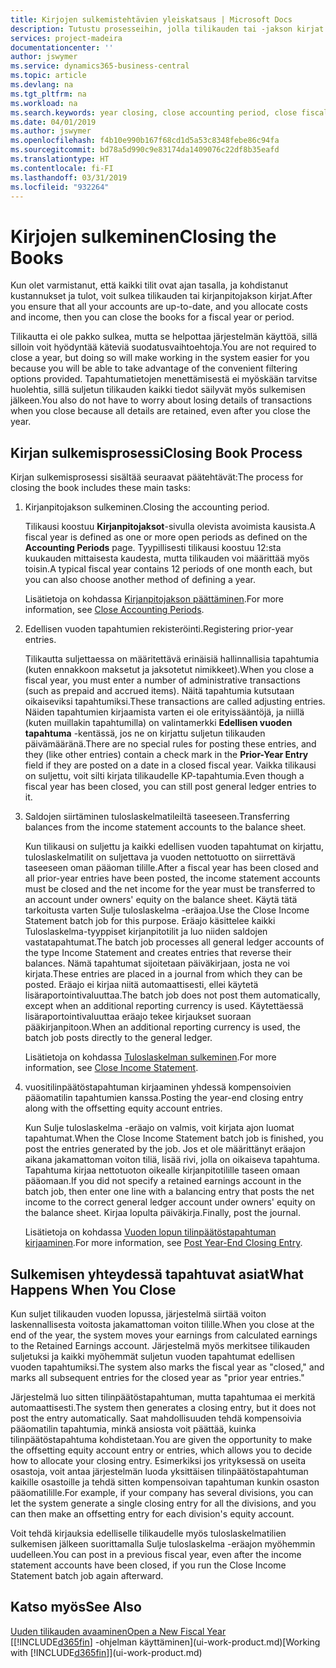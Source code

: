 ```yaml
---
title: Kirjojen sulkemistehtävien yleiskatsaus | Microsoft Docs
description: Tutustu prosesseihin, jolla tilikauden tai -jakson kirjat suljetaan, ja mitä tapahtuu, kun kirjat suljetaan vuoden lopussa.
services: project-madeira
documentationcenter: ''
author: jswymer
ms.service: dynamics365-business-central
ms.topic: article
ms.devlang: na
ms.tgt_pltfrm: na
ms.workload: na
ms.search.keywords: year closing, close accounting period, close fiscal year, bank account detailed trial balance
ms.date: 04/01/2019
ms.author: jswymer
ms.openlocfilehash: f4b10e990b167f68cd1d5a53c8348febe86c94fa
ms.sourcegitcommit: bd78a5d990c9e83174da1409076c22df8b35eafd
ms.translationtype: HT
ms.contentlocale: fi-FI
ms.lasthandoff: 03/31/2019
ms.locfileid: "932264"
---
```

# <a name="closing-the-books"></a><span data-ttu-id="18ec3-103">Kirjojen sulkeminen</span><span class="sxs-lookup"><span data-stu-id="18ec3-103">Closing the Books</span></span>
<span data-ttu-id="18ec3-104">Kun olet varmistanut, että kaikki tilit ovat ajan tasalla, ja kohdistanut kustannukset ja tulot, voit sulkea tilikauden tai kirjanpitojakson kirjat.</span><span class="sxs-lookup"><span data-stu-id="18ec3-104">After you ensure that all your accounts are up-to-date, and you allocate costs and income, then you can close the books for a fiscal year or period.</span></span>

<span data-ttu-id="18ec3-105">Tilikautta ei ole pakko sulkea, mutta se helpottaa järjestelmän käyttöä, sillä silloin voit hyödyntää käteviä suodatusvaihtoehtoja.</span><span class="sxs-lookup"><span data-stu-id="18ec3-105">You are not required to close a year, but doing so will make working in the system easier for you because you will be able to take advantage of the convenient filtering options provided.</span></span> <span data-ttu-id="18ec3-106">Tapahtumatietojen menettämisestä ei myöskään tarvitse huolehtia, sillä suljetun tilikauden kaikki tiedot säilyvät myös sulkemisen jälkeen.</span><span class="sxs-lookup"><span data-stu-id="18ec3-106">You also do not have to worry about losing details of transactions when you close because all details are retained, even after you close the year.</span></span>

## <a name="closing-book-process"></a><span data-ttu-id="18ec3-107">Kirjan sulkemisprosessi</span><span class="sxs-lookup"><span data-stu-id="18ec3-107">Closing Book Process</span></span>
<span data-ttu-id="18ec3-108">Kirjan sulkemisprosessi sisältää seuraavat päätehtävät:</span><span class="sxs-lookup"><span data-stu-id="18ec3-108">The process for closing the book includes these main tasks:</span></span>

1. <span data-ttu-id="18ec3-109">Kirjanpitojakson sulkeminen.</span><span class="sxs-lookup"><span data-stu-id="18ec3-109">Closing the accounting period.</span></span>

    <span data-ttu-id="18ec3-110">Tilikausi koostuu **Kirjanpitojaksot**-sivulla olevista avoimista kausista.</span><span class="sxs-lookup"><span data-stu-id="18ec3-110">A fiscal year is defined as one or more open periods as defined on the **Accounting Periods** page.</span></span> <span data-ttu-id="18ec3-111">Tyypillisesti tilikausi koostuu 12:sta kuukauden mittaisesta kaudesta, mutta tilikauden voi määrittää myös toisin.</span><span class="sxs-lookup"><span data-stu-id="18ec3-111">A typical fiscal year contains 12 periods of one month each, but you can also choose another method of defining a year.</span></span>

    <span data-ttu-id="18ec3-112">Lisätietoja on kohdassa [Kirjanpitojakson päättäminen](year-close-account-periods.md).</span><span class="sxs-lookup"><span data-stu-id="18ec3-112">For more information, see [Close Accounting Periods](year-close-account-periods.md).</span></span>
2. <span data-ttu-id="18ec3-113">Edellisen vuoden tapahtumien rekisteröinti.</span><span class="sxs-lookup"><span data-stu-id="18ec3-113">Registering prior-year entries.</span></span>

    <span data-ttu-id="18ec3-114">Tilikautta suljettaessa on määritettävä erinäisiä hallinnallisia tapahtumia (kuten ennakkoon maksetut ja jaksotetut nimikkeet).</span><span class="sxs-lookup"><span data-stu-id="18ec3-114">When you close a fiscal year, you must enter a number of administrative transactions (such as prepaid and accrued items).</span></span> <span data-ttu-id="18ec3-115">Näitä tapahtumia kutsutaan oikaiseviksi tapahtumiksi.</span><span class="sxs-lookup"><span data-stu-id="18ec3-115">These transactions are called adjusting entries.</span></span> <span data-ttu-id="18ec3-116">Näiden tapahtumien kirjaamista varten ei ole erityissääntöjä, ja niillä (kuten muillakin tapahtumilla) on valintamerkki **Edellisen vuoden tapahtuma** -kentässä, jos ne on kirjattu suljetun tilikauden päivämääränä.</span><span class="sxs-lookup"><span data-stu-id="18ec3-116">There are no special rules for posting these entries, and they (like other entries) contain a check mark in the **Prior-Year Entry** field if they are posted on a date in a closed fiscal year.</span></span> <span data-ttu-id="18ec3-117">Vaikka tilikausi on suljettu, voit silti kirjata tilikaudelle KP-tapahtumia.</span><span class="sxs-lookup"><span data-stu-id="18ec3-117">Even though a fiscal year has been closed, you can still post general ledger entries to it.</span></span>
3. <span data-ttu-id="18ec3-118">Saldojen siirtäminen tuloslaskelmatileiltä taseeseen.</span><span class="sxs-lookup"><span data-stu-id="18ec3-118">Transferring balances from the income statement accounts to the balance sheet.</span></span>

    <span data-ttu-id="18ec3-119">Kun tilikausi on suljettu ja kaikki edellisen vuoden tapahtumat on kirjattu, tuloslaskelmatilit on suljettava ja vuoden nettotuotto on siirrettävä taseeseen oman pääoman tilille.</span><span class="sxs-lookup"><span data-stu-id="18ec3-119">After a fiscal year has been closed and all prior-year entries have been posted, the income statement accounts must be closed and the net income for the year must be transferred to an account under owners' equity on the balance sheet.</span></span> <span data-ttu-id="18ec3-120">Käytä tätä tarkoitusta varten Sulje tuloslaskelma -eräajoa.</span><span class="sxs-lookup"><span data-stu-id="18ec3-120">Use the Close Income Statement batch job for this purpose.</span></span> <span data-ttu-id="18ec3-121">Eräajo käsittelee kaikki Tuloslaskelma-tyyppiset kirjanpitotilit ja luo niiden saldojen vastatapahtumat.</span><span class="sxs-lookup"><span data-stu-id="18ec3-121">The batch job processes all general ledger accounts of the type Income Statement and creates entries that reverse their balances.</span></span> <span data-ttu-id="18ec3-122">Nämä tapahtumat sijoitetaan päiväkirjaan, josta ne voi kirjata.</span><span class="sxs-lookup"><span data-stu-id="18ec3-122">These entries are placed in a journal from which they can be posted.</span></span> <span data-ttu-id="18ec3-123">Eräajo ei kirjaa niitä automaattisesti, ellei käytetä lisäraportointivaluuttaa.</span><span class="sxs-lookup"><span data-stu-id="18ec3-123">The batch job does not post them automatically, except when an additional reporting currency is used.</span></span> <span data-ttu-id="18ec3-124">Käytettäessä lisäraportointivaluuttaa eräajo tekee kirjaukset suoraan pääkirjanpitoon.</span><span class="sxs-lookup"><span data-stu-id="18ec3-124">When an additional reporting currency is used, the batch job posts directly to the general ledger.</span></span>

    <span data-ttu-id="18ec3-125">Lisätietoja on kohdassa [Tuloslaskelman sulkeminen](year-close-income-statement.md).</span><span class="sxs-lookup"><span data-stu-id="18ec3-125">For more information, see [Close Income Statement](year-close-income-statement.md).</span></span>
4. <span data-ttu-id="18ec3-126">vuositilinpäätöstapahtuman kirjaaminen yhdessä kompensoivien pääomatilin tapahtumien kanssa.</span><span class="sxs-lookup"><span data-stu-id="18ec3-126">Posting the year-end closing entry along with the offsetting equity account entries.</span></span>

    <span data-ttu-id="18ec3-127">Kun Sulje tuloslaskelma -eräajo on valmis, voit kirjata ajon luomat tapahtumat.</span><span class="sxs-lookup"><span data-stu-id="18ec3-127">When the Close Income Statement batch job is finished, you post the entries generated by the job.</span></span> <span data-ttu-id="18ec3-128">Jos et ole määrittänyt eräajon aikana jakamattoman voiton tiliä, lisää rivi, jolla on oikaiseva tapahtuma. Tapahtuma kirjaa nettotuoton oikealle kirjanpitotilille taseen omaan pääomaan.</span><span class="sxs-lookup"><span data-stu-id="18ec3-128">If you did not specify a retained earnings account in the batch job, then enter one line with a balancing entry that posts the net income to the correct general ledger account under owners' equity on the balance sheet.</span></span> <span data-ttu-id="18ec3-129">Kirjaa lopulta päiväkirja.</span><span class="sxs-lookup"><span data-stu-id="18ec3-129">Finally, post the journal.</span></span>

    <span data-ttu-id="18ec3-130">Lisätietoja on kohdassa [Vuoden lopun tilinpäätöstapahtuman kirjaaminen](year-how-post-year-end-close-entry.md).</span><span class="sxs-lookup"><span data-stu-id="18ec3-130">For more information, see [Post Year-End Closing Entry](year-how-post-year-end-close-entry.md).</span></span>

## <a name="what-happens-when-you-close"></a><span data-ttu-id="18ec3-131">Sulkemisen yhteydessä tapahtuvat asiat</span><span class="sxs-lookup"><span data-stu-id="18ec3-131">What Happens When You Close</span></span>
<span data-ttu-id="18ec3-132">Kun suljet tilikauden vuoden lopussa, järjestelmä siirtää voiton laskennallisesta voitosta jakamattoman voiton tilille.</span><span class="sxs-lookup"><span data-stu-id="18ec3-132">When you close at the end of the year, the system moves your earnings from calculated earnings to the Retained Earnings account.</span></span> <span data-ttu-id="18ec3-133">Järjestelmä myös merkitsee tilikauden suljetuksi ja kaikki myöhemmät suljetun vuoden tapahtumat edellisen vuoden tapahtumiksi.</span><span class="sxs-lookup"><span data-stu-id="18ec3-133">The system also marks the fiscal year as "closed," and marks all subsequent entries for the closed year as "prior year entries."</span></span>

<span data-ttu-id="18ec3-134">Järjestelmä luo sitten tilinpäätöstapahtuman, mutta tapahtumaa ei merkitä automaattisesti.</span><span class="sxs-lookup"><span data-stu-id="18ec3-134">The system then generates a closing entry, but it does not post the entry automatically.</span></span> <span data-ttu-id="18ec3-135">Saat mahdollisuuden tehdä kompensoivia pääomatilin tapahtumia, minkä ansiosta voit päättää, kuinka tilinpäätöstapahtuma kohdistetaan.</span><span class="sxs-lookup"><span data-stu-id="18ec3-135">You are given the opportunity to make the offsetting equity account entry or entries, which allows you to decide how to allocate your closing entry.</span></span> <span data-ttu-id="18ec3-136">Esimerkiksi jos yrityksessä on useita osastoja, voit antaa järjestelmän luoda yksittäisen tilinpäätöstapahtuman kaikille osastoille ja tehdä sitten kompensoivan tapahtuman kunkin osaston pääomatilille.</span><span class="sxs-lookup"><span data-stu-id="18ec3-136">For example, if your company has several divisions, you can let the system generate a single closing entry for all the divisions, and you can then make an offsetting entry for each division's equity account.</span></span>

<span data-ttu-id="18ec3-137">Voit tehdä kirjauksia edelliselle tilikaudelle myös tuloslaskelmatilien sulkemisen jälkeen suorittamalla Sulje tuloslaskelma -eräajon myöhemmin uudelleen.</span><span class="sxs-lookup"><span data-stu-id="18ec3-137">You can post in a previous fiscal year, even after the income statement accounts have been closed, if you run the Close Income Statement batch job again afterward.</span></span>

## <a name="see-also"></a><span data-ttu-id="18ec3-138">Katso myös</span><span class="sxs-lookup"><span data-stu-id="18ec3-138">See Also</span></span>
[<span data-ttu-id="18ec3-139">Uuden tilikauden avaaminen</span><span class="sxs-lookup"><span data-stu-id="18ec3-139">Open a New Fiscal Year</span></span>](finance-how-open-new-fiscal-year.md)  
<span data-ttu-id="18ec3-140">[[!INCLUDE[d365fin](includes/d365fin_md.md)] -ohjelman käyttäminen](ui-work-product.md)</span><span class="sxs-lookup"><span data-stu-id="18ec3-140">[Working with [!INCLUDE[d365fin](includes/d365fin_md.md)]](ui-work-product.md)</span></span>
